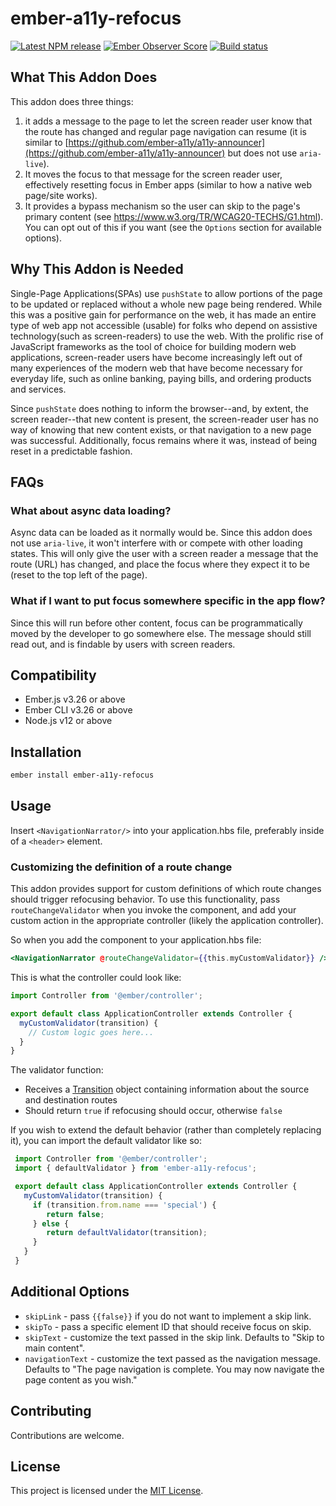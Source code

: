 # ember-a11y-refocus

[![Latest NPM release](https://img.shields.io/npm/v/ember-a11y-refocus.svg)](https://www.npmjs.com/package/ember-a11y-refocus)
[![Ember Observer Score](https://emberobserver.com/badges/ember-a11y-refocus.svg)](http://emberobserver.com/addons/ember-a11y-refocus)
[![Build status](https://github.com/ember-a11y/ember-a11y-refocus/actions/workflows/main.yml/badge.svg)](https://github.com/ember-a11y/ember-a11y-refocus/actions)


## What This Addon Does

This addon does three things:
1. it adds a message to the page to let the screen reader user know that the route has changed and regular page navigation can resume (it is similar to [https://github.com/ember-a11y/a11y-announcer](https://github.com/ember-a11y/a11y-announcer) but does not use `aria-live`).
2. It moves the focus to that message for the screen reader user, effectively resetting focus in Ember apps (similar to how a native web page/site works).
3. It provides a bypass mechanism so the user can skip to the page's primary content (see https://www.w3.org/TR/WCAG20-TECHS/G1.html). You can opt out of this if you want (see the `Options` section for available options).

## Why This Addon is Needed

Single-Page Applications(SPAs) use `pushState` to allow portions of the page to be updated or replaced without a whole new page being rendered. While this was a positive gain for performance on the web, it has made an entire type of web app not accessible (usable) for folks who depend on assistive technology(such as screen-readers) to use the web. With the prolific rise of JavaScript frameworks as the tool of choice for building modern web applications, screen-reader users have become increasingly left out of many experiences of the modern web that have become necessary for everyday life, such as online banking, paying bills, and ordering products and services.

Since `pushState` does nothing to inform the browser--and, by extent, the screen reader--that new content is present, the screen-reader user has no way of knowing that new content exists, or that navigation to a new page was successful. Additionally, focus remains where it was, instead of being reset in a predictable fashion.

## FAQs

### What about async data loading?

Async data can be loaded as it normally would be. Since this addon does not use `aria-live`, it won't interfere with or compete with other loading states. This will only give the user with a screen reader a message that the route (URL) has changed, and place the focus where they expect it to be (reset to the top left of the page).

### What if I want to put focus somewhere specific in the app flow?

Since this will run before other content, focus can be programmatically moved by the developer to go somewhere else. The message should still read out, and is findable by users with screen readers.



Compatibility
------------------------------------------------------------------------------

* Ember.js v3.26 or above
* Ember CLI v3.26 or above
* Node.js v12 or above

Installation
------------------------------------------------------------------------------

```bash
ember install ember-a11y-refocus
```

Usage
------------------------------------------------------------------------------

Insert `<NavigationNarrator/>` into your application.hbs file, preferably inside of a `<header>` element.

### Customizing the definition of a route change

This addon provides support for custom definitions of which route changes should trigger refocusing behavior.
To use this functionality, pass `routeChangeValidator` when you invoke the component, and add your custom action in the appropriate controller (likely the application controller).

So when you add the component to your application.hbs file:

```hbs
<NavigationNarrator @routeChangeValidator={{this.myCustomValidator}} />
```

This is what the controller could look like:

```js
import Controller from '@ember/controller';

export default class ApplicationController extends Controller {
  myCustomValidator(transition) {
    // Custom logic goes here...
  }
}
```

The validator function:

- Receives a [Transition](https://api.emberjs.com/ember/release/classes/Transition) object containing information about the source and destination routes
- Should return `true` if refocusing should occur, otherwise `false`

If you wish to extend the default behavior (rather than completely replacing it), you can import the default validator like so:

```js
 import Controller from '@ember/controller';
 import { defaultValidator } from 'ember-a11y-refocus';

 export default class ApplicationController extends Controller {
   myCustomValidator(transition) {
     if (transition.from.name === 'special') {
        return false;
     } else {
        return defaultValidator(transition);
     }
   }
 }
 ```

Additional Options
------------------------------------------------------------------------------

* `skipLink` - pass `{{false}}` if you do not want to implement a skip link.
* `skipTo` - pass a specific element ID that should receive focus on skip.
* `skipText` - customize the text passed in the skip link. Defaults to "Skip to main content".
* `navigationText` - customize the text passed as the navigation message. Defaults to "The page navigation is complete. You may now navigate the page content as you wish."

Contributing
------------------------------------------------------------------------------

Contributions are welcome.

License
------------------------------------------------------------------------------

This project is licensed under the [MIT License](LICENSE.md).
